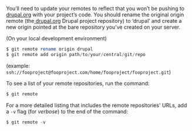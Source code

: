 You’ll need to update your remotes to reflect that you won’t be pushing to [drupal.org](https://www.drupal.org/) with your project’s code. You should rename the original origin remote (the[ drupal.org](https://www.drupal.org/) Drupal project repository) to ‘drupal’ and create a new origin pointed at the bare repository you’ve created on your server.

(On your local development environment)

```php
$ git remote rename origin drupal
$ git remote add origin path/to/your/central/git/repo

```

(example: `ssh://fooproject@fooproject.com/home/fooproject/fooproject.git`)

To see a list of your remote repositories, run the command:

```php
$ git remote

```

For a more detailed listing that includes the remote repositories' URLs, add a `-v` flag (for _verbose_) to the end of the command:

```php
$ git remote -v

```